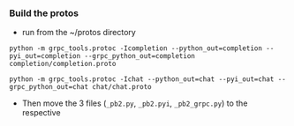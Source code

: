 


### Build the protos

- run from the ~/protos directory

`python -m grpc_tools.protoc -Icompletion --python_out=completion --pyi_out=completion --grpc_python_out=completion completion/completion.proto`

`python -m grpc_tools.protoc -Ichat --python_out=chat --pyi_out=chat --grpc_python_out=chat chat/chat.proto`

- Then move the 3 files (`_pb2.py`, `_pb2.pyi`, `_pb2_grpc.py`) to the respective 
